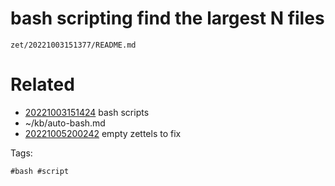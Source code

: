 # bash scripting find the largest N files

` zet/20221003151377/README.md `

# Related

- [20221003151424](/zet/20221003151424/README.md) bash scripts
- ~/kb/auto-bash.md
- [20221005200242](/zet/20221005200242/README.md) empty zettels to fix

Tags:

    #bash #script 
